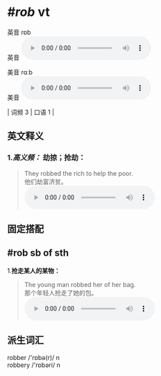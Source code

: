 # ***\#rob*** vt
英音 rɒb  
英音
<audio src="./media/rob-B.aac" controls="controls"></audio>

美音 rɑːb  
美音
<audio src="./media/rob.aac" controls="controls"></audio>



| 词频 3 | 口语 1 |  

英文释义
---
### 1.*高义频：* **劫掠；抢劫：**  

 > They robbed the rich to help the poor.   
 > 他们劫富济贫。    
<audio src="./media/rob-1.aac" controls="controls"></audio>


固定搭配
---
## \#rob sb of sth 
1.**抢走某人的某物：**  

 > The young man robbed her of her bag.   
 > 那个年轻人抢走了她的包。    
<audio src="./media/rob-2.aac" controls="controls"></audio>


派生词汇
---
robber /'rɒbə(r)/ n   
robbery /'rɒbəri/ n   

